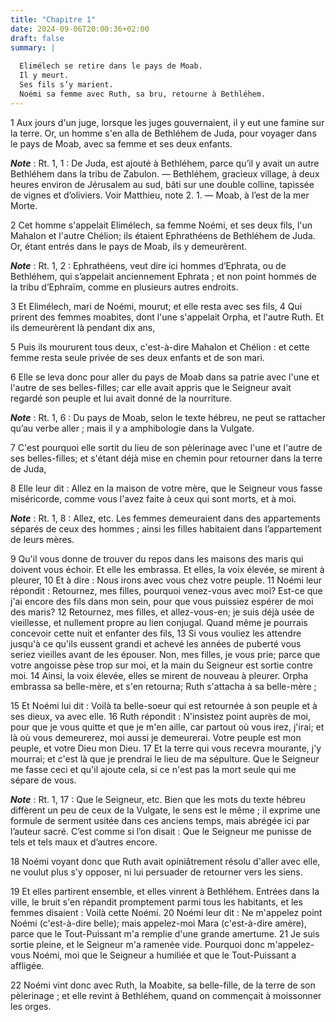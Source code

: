 ```yaml
---
title: "Chapitre 1"
date: 2024-09-06T20:00:36+02:00
draft: false
summary: |
  
  Elimélech se retire dans le pays de Moab.
  Il y meurt.
  Ses fils s’y marient.
  Noémi sa femme avec Ruth, sa bru, retourne à Bethléhem.
---
```



1 Aux jours d'un juge, lorsque les juges gouvernaient, il y eut une famine sur la terre. Or, un homme s'en alla de Bethléhem de Juda, pour voyager dans le pays de Moab, avec sa femme et ses deux enfants.

***Note*** :  Rt. 1, 1 : De Juda, est ajouté à Bethléhem, parce qu’il y avait un autre Bethléhem dans la tribu de Zabulon. ― Bethléhem, gracieux village, à deux heures environ de Jérusalem au sud, bâti sur une double colline, tapissée de vignes et d’oliviers. Voir Matthieu, note 2. 1. ― Moab, à l’est de la mer Morte.

2 Cet homme s'appelait Elimélech, sa femme Noémi, et ses deux fils, l'un Mahalon et l'autre Chélion; ils étaient Ephrathéens de Bethléhem de Juda. Or, étant entrés dans le pays de Moab, ils y demeurèrent.

***Note*** :  Rt. 1, 2 : Ephrathéens, veut dire ici hommes d’Ephrata, ou de Bethléhem, qui s’appelait anciennement Ephrata ; et non point hommes de la tribu d’Ephraïm, comme en plusieurs autres endroits.


3 Et Elimélech, mari de Noémi, mourut; et elle resta avec ses fils, 4 Qui prirent des femmes moabites, dont l'une s'appelait Orpha, et l'autre Ruth. Et ils demeurèrent là pendant dix ans,

5 Puis ils moururent tous deux, c'est-à-dire Mahalon et Chélion : et cette femme resta seule privée de ses deux enfants et de son mari.


6 Elle se leva donc pour aller du pays de Moab dans sa patrie avec l'une et l'autre de ses belles-filles; car elle avait appris que le Seigneur avait regardé son peuple et lui avait donné de la nourriture.

***Note*** :  Rt. 1, 6 : Du pays de Moab, selon le texte hébreu, ne peut se rattacher qu’au verbe aller ; mais il y a amphibologie dans la Vulgate.

7 C'est pourquoi elle sortit du lieu de son pèlerinage avec l'une et l'autre de ses belles-filles; et s'étant déjà mise en chemin pour retourner dans la terre de Juda,


8 Elle leur dit : Allez en la maison de votre mère, que le Seigneur vous fasse miséricorde, comme vous l'avez faite à ceux qui sont morts, et à moi.

***Note*** :  Rt. 1, 8 : Allez, etc. Les femmes demeuraient dans des appartements séparés de ceux des hommes ; ainsi les filles habitaient dans l’appartement de leurs mères.

9 Qu'il vous donne de trouver du repos dans les maisons des maris qui doivent vous échoir. Et elle les embrassa. Et elles, la voix élevée, se mirent à pleurer, 10 Et à dire : Nous irons avec vous chez votre peuple. 11 Noémi leur répondit : Retournez, mes filles, pourquoi venez-vous avec moi? Est-ce que j'ai encore des fils dans mon sein, pour que vous puissiez espérer de moi des maris? 12 Retournez, mes filles, et allez-vous-en; je suis déjà usée de vieillesse, et nullement propre au lien conjugal. Quand même je pourrais concevoir cette nuit et enfanter des fils, 13 Si vous vouliez les attendre jusqu'à ce qu'ils eussent grandi et achevé les années de puberté vous seriez vieilles avant de les épouser. Non, mes filles, je vous prie; parce que votre angoisse pèse trop sur moi, et la main du Seigneur est sortie contre moi. 14 Ainsi, la voix élevée, elles se mirent de nouveau à pleurer. Orpha embrassa sa belle-mère, et s'en retourna; Ruth s'attacha à sa belle-mère ;


15 Et Noémi lui dit : Voilà ta belle-soeur qui est retournée à son peuple et à ses dieux, va avec elle. 16 Ruth répondit : N'insistez point auprès de moi, pour que je vous quitte et que je m'en aille, car partout où vous irez, j'irai; et là où vous demeurerez, moi aussi je demeurerai. Votre peuple est mon peuple, et votre Dieu mon Dieu. 17 Et la terre qui vous recevra mourante, j'y mourrai; et c'est là que je prendrai le lieu de ma sépulture. Que le Seigneur me fasse ceci et qu'il ajoute cela, si ce n'est pas la mort seule qui me sépare de vous.

***Note*** :  Rt. 1, 17 : Que le Seigneur, etc. Bien que les mots du texte hébreu diffèrent un peu de ceux de la Vulgate, le sens est le même ; il exprime une formule de serment usitée dans ces anciens temps, mais abrégée ici par l’auteur sacré. C’est comme si l’on disait : Que le Seigneur me punisse de tels et tels maux et d’autres encore.

18 Noémi voyant donc que Ruth avait opiniâtrement résolu d'aller avec elle, ne voulut plus s'y opposer, ni lui persuader de retourner vers les siens.


19 Et elles partirent ensemble, et elles vinrent à Bethléhem. Entrées dans la ville, le bruit s'en répandit promptement parmi tous les habitants, et les femmes disaient : Voilà cette Noémi. 20 Noémi leur dit : Ne m'appelez point Noémi (c'est-à-dire belle); mais appelez-moi Mara (c'est-à-dire amère), parce que le Tout-Puissant m'a remplie d'une grande amertume. 21 Je suis sortie pleine, et le Seigneur m'a ramenée vide. Pourquoi donc m'appelez-vous Noémi, moi que le Seigneur a humiliée et que le Tout-Puissant a affligée.


22 Noémi vint donc avec Ruth, la Moabite, sa belle-fille, de la terre de son pèlerinage ; et elle revint à Bethléhem, quand on commençait à moissonner les orges.

